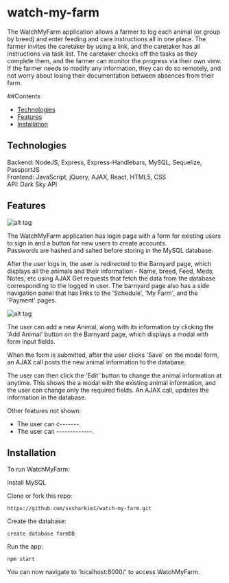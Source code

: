 # watch-my-farm


The WatchMyFarm application allows a farmer to log each animal (or group by breed) and enter feeding and care instructions all in one place.  The farmer invites the caretaker by using a link, and the caretaker has all instructions via task list.  The caretaker checks off the tasks as they complete them, and the farmer can monitor the progress via their own view.   If the farmer needs to modify any information, they can do so remotely, and not worry about losing their documentation between absences from their farm.

##Contents
* [Technologies](#technologies)
* [Features](#features)
* [Installation](#install)

## <a name="technologies"></a>Technologies

Backend: NodeJS, Express, Express-Handlebars, MySQL, Sequelize, PassportJS<br/>
Frontend: JavaScript, jQuery, AJAX, React, HTML5, CSS<br/>
API: Dark Sky API<br/>

## <a name="features"></a>Features

![alt tag](http://g.recordit.co/iMjRJ29sYV.gif)

The WatchMyFarm application has login page with a form for existing users to sign in and a button for new users to create accounts.<br>
Passwords are hashed and salted before storing in the MySQL database.


After the user logs in, the user is redirected to the Barnyard page, which displays all the animals and their information - Name, breed, Feed, Meds, Notes, etc using AJAX Get requests that fetch the data from the database corresponding to the logged in user. The barnyard page also has a side navigation panel that has links to the 'Schedule', 'My Farm', and the 'Payment' pages.<br>

![alt tag](http://g.recordit.co/fAkydBDsJv.gif)

The user can add a new Animal, along with its information by clicking the 'Add Animal' button on the Barnyard page, which displays a modal with form input fields.


When the form is submitted, after the user clicks 'Save' on the modal form, an AJAX call posts the new animal information to the database.

The user can then click the 'Edit' button to change the animal information at anytime. This shows the a modal with the existing animal information, and the user can change only the required fields. An AJAX call, updates the information in the database.


Other features not shown:
- The user can c-------.
- The user can -------------.

## <a name="install"></a>Installation

To run WatchMyFarm:

Install MySQL

Clone or fork this repo:

```
https://github.com/sssharkie1/watch-my-farm.git
```

Create the database:

```
create database farmDB

```

Run the app:

```
npm start
```

You can now navigate to 'localhost:8000/' to access WatchMyFarm.
